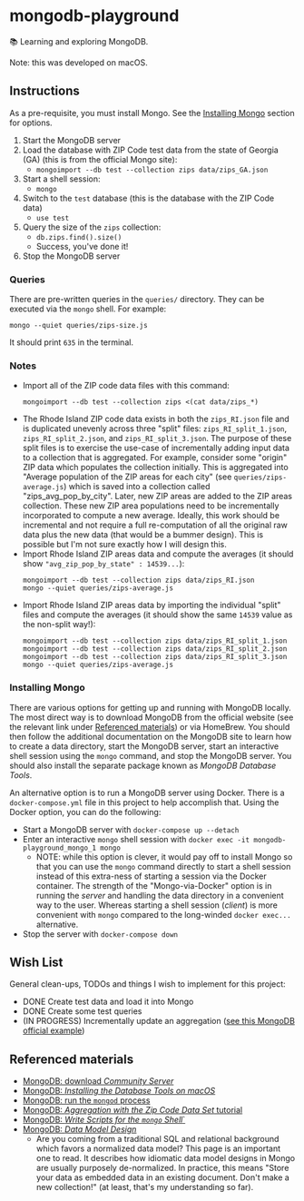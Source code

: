 # mongodb-playground

📚 Learning and exploring MongoDB.

Note: this was developed on macOS.

## Instructions

As a pre-requisite, you must install Mongo. See the [Installing Mongo](#installing-mongo) section for options.

1. Start the MongoDB server
1. Load the database with ZIP Code test data from the state of Georgia (GA) (this is from the official Mongo site):
   * `mongoimport --db test --collection zips data/zips_GA.json`
1. Start a shell session:
   * `mongo`
1. Switch to the `test` database (this is the database with the ZIP Code data)
   * `use test`
1. Query the size of the `zips` collection:
   * `db.zips.find().size()`
   * Success, you've done it!
1. Stop the MongoDB server

### Queries

There are pre-written queries in the `queries/` directory. They can be executed via the `mongo` shell. For example:

```
mongo --quiet queries/zips-size.js
```

It should print `635` in the terminal.

### Notes

* Import all of the ZIP code data files with this command:
  ```
  mongoimport --db test --collection zips <(cat data/zips_*)
  ```
* The Rhode Island ZIP code data exists in both the `zips_RI.json` file and is duplicated unevenly across three "split"
  files: `zips_RI_split_1.json`, `zips_RI_split_2.json`, and `zips_RI_split_3.json`. The purpose of these split files is
  to exercise the use-case of incrementally adding input data to a collection that is aggregated. For example, consider
  some "origin" ZIP data which populates the collection initially. This is aggregated into "Average population of the
  ZIP areas for each city" (see `queries/zips-average.js`) which is saved into a collection called "zips_avg_pop_by_city".
  Later, new ZIP areas are added to the ZIP areas collection. These new ZIP area populations need to be incrementally
  incorporated to compute a new average. Ideally, this work should be incremental and not require a full re-computation
  of all the original raw data plus the new data (that would be a bummer design). This is possible but I'm not sure
  exactly how I will design this.
* Import Rhode Island ZIP areas data and compute the averages (it should show `"avg_zip_pop_by_state" : 14539...`):
  ```
  mongoimport --db test --collection zips data/zips_RI.json
  mongo --quiet queries/zips-average.js
  ```
* Import Rhode Island ZIP areas data by importing the individual "split" files and compute the averages (it should show
  the same `14539` value as the non-split way!):
  ```
  mongoimport --db test --collection zips data/zips_RI_split_1.json
  mongoimport --db test --collection zips data/zips_RI_split_2.json
  mongoimport --db test --collection zips data/zips_RI_split_3.json
  mongo --quiet queries/zips-average.js
  ```

### Installing Mongo

There are various options for getting up and running with MongoDB locally. The most direct way is to download MongoDB
from the official website (see the relevant link under [Referenced materials](#referenced-materials)) or via HomeBrew. You
should then follow the additional documentation on the MongoDB site to learn how to create a data directory, start the
MongoDB server, start an interactive shell session using the `mongo` command, and stop the MongoDB server. You should also
install the separate package known as *MongoDB Database Tools*.

An alternative option is to run a MongoDB server using Docker. There is a `docker-compose.yml` file in this project to help
accomplish that. Using the Docker option, you can do the following:

* Start a MongoDB server with `docker-compose up --detach`
* Enter an interactive `mongo` shell session with `docker exec -it mongodb-playground_mongo_1 mongo`
  * NOTE: while this option is clever, it would pay off to install Mongo so that you can use the `mongo` command directly
    to start a shell session instead of this extra-ness of starting a session via the Docker container. The strength of
    the "Mongo-via-Docker" option is in running the *server* and handling the data directory in a convenient way to the user.
    Whereas starting a shell session (*client*) is more convenient with `mongo` compared to the long-winded `docker exec...` alternative. 
* Stop the server with `docker-compose down`

## Wish List

General clean-ups, TODOs and things I wish to implement for this project:

* DONE Create test data and load it into Mongo
* DONE Create some test queries
* (IN PROGRESS) Incrementally update an aggregation ([see this MongoDB official example](https://docs.mongodb.com/manual/tutorial/perform-incremental-map-reduce/))

## Referenced materials

* [MongoDB: download *Community Server*](https://www.mongodb.com/try/download/community)
* [MongoDB: *Installing the Database Tools on macOS*](https://docs.mongodb.com/database-tools/installation/installation-macos/)
* [MongoDB: run the `mongod` process](https://docs.mongodb.com/manual/tutorial/manage-mongodb-processes/)
* [MongoDB: *Aggregation with the Zip Code Data Set* tutorial](https://docs.mongodb.com/manual/tutorial/aggregation-zip-code-data-set/)
* [MongoDB: *Write Scripts for the `mongo` Shell*`](https://docs.mongodb.com/manual/tutorial/write-scripts-for-the-mongo-shell/)
* [MongoDB: *Data Model Design*](https://docs.mongodb.com/manual/core/data-model-design)
  * Are you coming from a traditional SQL and relational background which favors a normalized data model? This page is
    an important one to read. It describes how idiomatic data model designs in Mongo are usually purposely de-normalized.
    In practice, this means "Store your data as embedded data in an existing document. Don't make a new collection!" (at
    least, that's my understanding so far).
    
